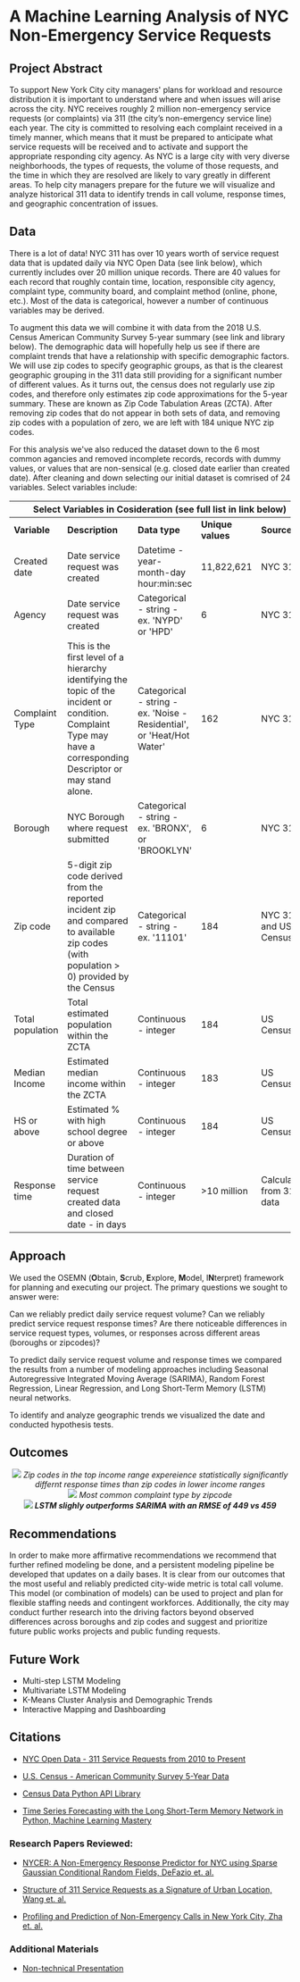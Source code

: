 
#  A Machine Learning Analysis of NYC Non-Emergency Service Requests

## Project Abstract

To support New York City city managers' plans for workload and resource distribution it is important to understand where and when issues will arise across the city. NYC receives roughly 2 million non-emergency service requests (or complaints) via 311 (the city’s non-emergency service line) each year. The city is committed to resolving each complaint received in a timely manner, which means that it must be prepared to anticipate what service requests will be received and to activate and support the appropriate responding city agency. As NYC is a large city with very diverse neighborhoods, the types of requests, the volume of those requests, and the time in which they are resolved are likely to vary greatly in different areas. To help city managers prepare for the future we will visualize and analyze historical 311 data to identify trends in call volume, response times, and geographic concentration of issues. 


## Data

There is a lot of data! NYC 311 has over 10 years worth of service request data that is updated daily via NYC Open Data (see link below), which currently includes over 20 million unique records. There are 40 values for each record that roughly contain time, location, responsible city agency, complaint type, community board, and complaint method (online, phone, etc.). Most of the data is categorical, however a number of continuous variables may be derived. 

To augment this data we will combine it with data from the 2018 U.S. Census American Community Survey 5-year summary (see link and library below). The demographic data will hopefully help us see if there are complaint trends that have a relationship with specific demographic factors. We will use zip codes to specify geographic groups, as that is the clearest geographic grouping in the 311 data still providing for a significant number of different values. As it turns out, the census does not regularly use zip codes, and therefore only estimates zip code approximations for the 5-year summary. These are known as Zip Code Tabulation Areas (ZCTA).  After removing zip codes that do not appear in both sets of data, and removing zip codes with a population of zero, we are left with 184 unique NYC zip codes. 

For this analysis we've also reduced the dataset down to the 6 most common agancies and removed incomplete records, records with dummy values, or values that are non-sensical (e.g. closed date earlier than created date). After cleaning and down selecting our initial dataset is comrised of 24 variables. Select variables include:  

<table>
    <thead>
        <tr>
            <th colspan="5">Select Variables in Cosideration (see full list in link below)</th>
        </tr>
    </thead>
    <tbody>
        <tr>
            <td><b>Variable</b></td>
            <td><b>Description</b></td>
            <td><b>Data type</b></td>
            <td><b>Unique values</b></td>
            <td><b>Source</b></td>
        </tr>
        <tr>
            <td>Created date</td>
            <td>Date service request was created</td>
            <td>Datetime - year-month-day hour:min:sec</td>
            <td>11,822,621</td>
            <td>NYC 311</td>
        </tr>
        <tr>
            <td>Agency</td>
            <td>Date service request was created</td>
            <td>Categorical - string - ex. 'NYPD' or 'HPD'</td>
            <td>6</td>
            <td>NYC 311</td>
        </tr>
        <tr>
            <td>Complaint Type</td>
            <td>This is the first level of a hierarchy identifying the topic of the incident or condition. Complaint Type may have a corresponding Descriptor or may stand alone.</td>
            <td>Categorical - string - ex. 'Noise - Residential', or 'Heat/Hot Water'</td>
            <td>162</td>
            <td>NYC 311</td>
        </tr>
        <tr>
            <td>Borough</td>
            <td>NYC Borough where request submitted</td>
            <td>Categorical - string - ex. 'BRONX', or 'BROOKLYN'</td>
            <td>6</td>
            <td>NYC 311</td>
        </tr>
        <tr>
            <td>Zip code</td>
            <td>5-digit zip code derived from the reported incident zip and compared to available zip codes (with population > 0) provided by the Census</td>
            <td>Categorical - string - ex. '11101'</td>
            <td>184</td>
            <td>NYC 311 and US Census</td>
        </tr>
        <tr>
            <td>Total population</td>
            <td>Total estimated population within the ZCTA</td>
            <td>Continuous - integer</td>
            <td>184</td>
            <td>US Census</td>
        </tr>
        <tr>
            <td>Median Income</td>
            <td>Estimated median income within the ZCTA</td>
            <td>Continuous - integer</td>
            <td>183</td>
            <td>US Census</td>
        </tr>
        <tr>
            <td>HS or above</td>
            <td>Estimated % with high school degree or above</td>
            <td>Continuous - integer</td>
            <td>184</td>
            <td>US Census</td>
        </tr>
        <tr>
            <td>Response time</td>
            <td>Duration of time between service request created data and closed date - in days</td>
            <td>Continuous - integer</td>
            <td>>10 million</td>
            <td>Calculated from 311 data</td>
        </tr>
    </tbody>
</table>




## Approach

We used the OSEMN (**O**btain, **S**crub, **E**xplore, **M**odel, I**N**terpret) framework for planning and executing our project. The primary questions we sought to answer were: 

Can we reliably predict daily service request volume?
Can we reliably predict service request response times?
Are there noticeable differences in service request types, volumes, or responses across different areas (boroughs or zipcodes)? 

To predict daily service request volume and response times we compared the results from a number of modeling approaches including Seasonal Autoregressive Integrated Moving Average (SARIMA), Random Forest Regression, Linear Regression, and Long Short-Term Memory (LSTM) neural networks. 

To identify and analyze geographic trends we visualized the date and conducted hypothesis tests.  


## Outcomes

<center><img src='images/Noise Response Distribution.png'>
<srtong><em> Zip codes in the top income range expereience statistically significantly differnt response times than zip codes in lower income ranges</strong></em>
</center>

<!DOCTYPE html>
<html>
<center><img src='images/top_complaint.html'>
<srtong><em> Most common complaint type by zipcode</strong></em>
</center>
</html>

<center><img src='images/Model Performance.png'>
<strong><em>LSTM slighly outperforms SARIMA with an RMSE of 449 vs 459</strong></em>
</center>



## Recommendations

In order to make more affirmative recommendations we recommend that further refined modeling be done, and a persistent modeling pipeline be developed that updates on a daily bases. It is clear from our outcomes that the most useful and reliably predicted city-wide metric is total call volume. This model (or combination of models) can be used to project and plan for flexible staffing needs and contingent workforces. Additionally, the city may conduct further research into the driving factors beyond observed differences across boroughs and zip codes and suggest and prioritize future public works projects and public funding requests. 

## Future Work

* Multi-step LSTM Modeling
* Multivariate LSTM Modeling
* K-Means Cluster Analysis and Demographic Trends
* Interactive Mapping and Dashboarding


## Citations

* <p><a href="https://data.cityofnewyork.us/Social-Services/311-Service-Requests-from-2010-to-Present/erm2-nwe9">NYC Open Data - 311 Service Requests from 2010 to Present</a></p> 
* <p><a href="https://www.census.gov/data/developers/data-sets/acs-5year.html">U.S. Census - American Community Survey 5-Year Data</a></p> 
* <p><a href="https://github.com/jtleider/censusdata">Census Data Python API Library</a></p> 
* <p><a href="https://machinelearningmastery.com/time-series-forecasting-long-short-term-memory-network-python/">Time Series Forecasting with the Long Short-Term Memory Network in Python, Machine Learning Mastery</a></p> 

### Research Papers Reviewed:

* <p><a href="http://www.cs.binghamton.edu/~anand/paper/Mobiquitous2018.pdf">NYCER: A Non-Emergency Response Predictor for NYC using Sparse Gaussian Conditional Random Fields, DeFazio et. al.</a></p> 
* <p><a href="https://arxiv.org/pdf/1611.06660.pdf">Structure of 311 Service Requests as a Signature of Urban Location, Wang et. al.</a></p> 
* <p><a href="https://www.aaai.org/ocs/index.php/WS/AAAIW14/paper/view/8834/8266"> Profiling and Prediction of Non-Emergency Calls in New York City, Zha et. al.</a></p> 

### Additional Materials

* <p><a href="https://docs.google.com/presentation/d/1qnCLQuyH6mBJzfZ3jXjMQ_BEnuKsuFkLOE1JllTLyYg/edit?usp=sharing">Non-technical Presentation</a></p>
